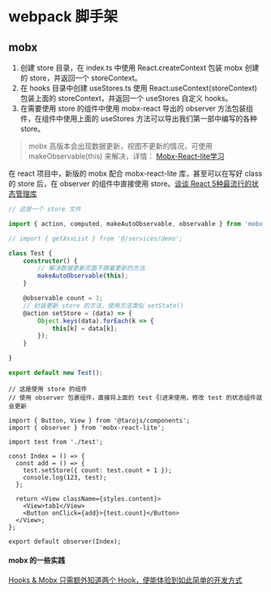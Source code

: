 # webpack 脚手架

## mobx
1. 创建 store 目录，在 index.ts 中使用 React.createContext 包装 mobx 创建的 store，并返回一个 storeContext。
2. 在 hooks 目录中创建 useStores.ts 使用 React.useContext(storeContext) 包装上面的 storeContext，并返回一个 useStores 自定义 hooks。
3. 在需要使用 store 的组件中使用 mobx-react 导出的 observer 方法包装组件，在组件中使用上面的 useStores 方法可以导出我们第一部中编写的各种 store。

> mobx 高版本会出现数据更新，视图不更新的情况，可使用 makeObservable(this) 来解决，详情： [Mobx-React-lite学习](https://juejin.cn/post/7016602169889521694)

在 react 项目中，新版的 mobx 配合 mobx-react-lite 库，甚至可以在写好 class 的 store 后，在 observer 的组件中直接使用 store。[谈谈 React 5种最流行的状态管理库](https://blog.51cto.com/u_15492153/5277859)
```ts
// 这是一个 store 文件

import { action, computed, makeAutoObservable, observable } from 'mobx';

// import { getXxxList } from '@/services/demo';

class Test {
    constructor() {
        // 解决数据更新页面不跟着更新的方法
        makeAutoObservable(this);
    }

    @observable count = 1;
    // 封装更新 store 的方法，使用方法类似 setState()
    @action setStore = (data) => {
        Object.keys(data).forEach(k => {
            this[k] = data[k];
        });
    }

}

export default new Test();

```

```tsx
// 这是使用 store 的组件
// 使用 observer 包裹组件，直接将上面的 test 引进来使用，修改 test 的状态组件就会更新

import { Button, View } from '@tarojs/components';
import { observer } from 'mobx-react-lite';

import test from './test';

const Index = () => {
  const add = () => {
    test.setStore({ count: test.count + 1 });
    console.log(123, test);
  };

  return <View className={styles.content}>
    <View>tab1</View>
    <Button onClick={add}>{test.count}</Button>
  </View>;
};

export default observer(Index);

```

#### mobx 的一些实践
[Hooks & Mobx 只需额外知道两个 Hook，便能体验到如此简单的开发方式](http://www.zyiz.net/tech/detail-132729.html)